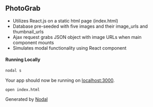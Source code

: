 ## PhotoGrab

- Utilizes React.js on a static html page (index.html)
- Database pre-seeded with five images and their image_urls and thumbnail_urls
- Ajax request grabs JSON object with image URLs when main component mounts
- Simulates modal functionality using React component

#### Running Locally

```sh
nodal s
```
Your app should now be running on [localhost:3000](http://localhost:3000/).
```
open index.html
```

Generated by [Nodal](http://nodaljs.com)
